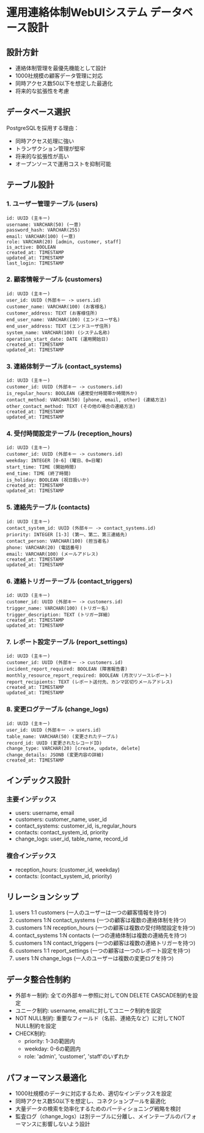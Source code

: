 # 運用連絡体制WebUIシステム データベース設計

## 設計方針

- 連絡体制管理を最優先機能として設計
- 1000社規模の顧客データ管理に対応
- 同時アクセス数50以下を想定した最適化
- 将来的な拡張性を考慮

## データベース選択

PostgreSQLを採用する理由：
- 同時アクセス処理に強い
- トランザクション管理が堅牢
- 将来的な拡張性が高い
- オープンソースで運用コストを抑制可能

## テーブル設計

### 1. ユーザー管理テーブル (users)

```
id: UUID (主キー)
username: VARCHAR(50) (一意)
password_hash: VARCHAR(255)
email: VARCHAR(100) (一意)
role: VARCHAR(20) [admin, customer, staff]
is_active: BOOLEAN
created_at: TIMESTAMP
updated_at: TIMESTAMP
last_login: TIMESTAMP
```

### 2. 顧客情報テーブル (customers)

```
id: UUID (主キー)
user_id: UUID (外部キー -> users.id)
customer_name: VARCHAR(100) (お客様名)
customer_address: TEXT (お客様住所)
end_user_name: VARCHAR(100) (エンドユーザ名)
end_user_address: TEXT (エンドユーザ住所)
system_name: VARCHAR(100) (システム名称)
operation_start_date: DATE (運用開始日)
created_at: TIMESTAMP
updated_at: TIMESTAMP
```

### 3. 連絡体制テーブル (contact_systems)

```
id: UUID (主キー)
customer_id: UUID (外部キー -> customers.id)
is_regular_hours: BOOLEAN (通常受付時間帯か時間外か)
contact_method: VARCHAR(50) [phone, email, other] (連絡方法)
other_contact_method: TEXT (その他の場合の連絡方法)
created_at: TIMESTAMP
updated_at: TIMESTAMP
```

### 4. 受付時間設定テーブル (reception_hours)

```
id: UUID (主キー)
customer_id: UUID (外部キー -> customers.id)
weekday: INTEGER [0-6] (曜日、0=日曜)
start_time: TIME (開始時間)
end_time: TIME (終了時間)
is_holiday: BOOLEAN (祝日扱いか)
created_at: TIMESTAMP
updated_at: TIMESTAMP
```

### 5. 連絡先テーブル (contacts)

```
id: UUID (主キー)
contact_system_id: UUID (外部キー -> contact_systems.id)
priority: INTEGER [1-3] (第一、第二、第三連絡先)
contact_person: VARCHAR(100) (担当者名)
phone: VARCHAR(20) (電話番号)
email: VARCHAR(100) (メールアドレス)
created_at: TIMESTAMP
updated_at: TIMESTAMP
```

### 6. 連絡トリガーテーブル (contact_triggers)

```
id: UUID (主キー)
customer_id: UUID (外部キー -> customers.id)
trigger_name: VARCHAR(100) (トリガー名)
trigger_description: TEXT (トリガー詳細)
created_at: TIMESTAMP
updated_at: TIMESTAMP
```

### 7. レポート設定テーブル (report_settings)

```
id: UUID (主キー)
customer_id: UUID (外部キー -> customers.id)
incident_report_required: BOOLEAN (障害報告書)
monthly_resource_report_required: BOOLEAN (月次リソースレポート)
report_recipients: TEXT (レポート送付先、カンマ区切りメールアドレス)
created_at: TIMESTAMP
updated_at: TIMESTAMP
```

### 8. 変更ログテーブル (change_logs)

```
id: UUID (主キー)
user_id: UUID (外部キー -> users.id)
table_name: VARCHAR(50) (変更されたテーブル)
record_id: UUID (変更されたレコードID)
change_type: VARCHAR(20) [create, update, delete]
change_details: JSONB (変更内容の詳細)
created_at: TIMESTAMP
```

## インデックス設計

### 主要インデックス
- users: username, email
- customers: customer_name, user_id
- contact_systems: customer_id, is_regular_hours
- contacts: contact_system_id, priority
- change_logs: user_id, table_name, record_id

### 複合インデックス
- reception_hours: (customer_id, weekday)
- contacts: (contact_system_id, priority)

## リレーションシップ

1. users 1:1 customers (一人のユーザーは一つの顧客情報を持つ)
2. customers 1:N contact_systems (一つの顧客は複数の連絡体制を持つ)
3. customers 1:N reception_hours (一つの顧客は複数の受付時間設定を持つ)
4. contact_systems 1:N contacts (一つの連絡体制は複数の連絡先を持つ)
5. customers 1:N contact_triggers (一つの顧客は複数の連絡トリガーを持つ)
6. customers 1:1 report_settings (一つの顧客は一つのレポート設定を持つ)
7. users 1:N change_logs (一人のユーザーは複数の変更ログを持つ)

## データ整合性制約

- 外部キー制約: 全ての外部キー参照に対してON DELETE CASCADE制約を設定
- ユニーク制約: username, emailに対してユニーク制約を設定
- NOT NULL制約: 重要なフィールド（名前、連絡先など）に対してNOT NULL制約を設定
- CHECK制約: 
  - priority: 1-3の範囲内
  - weekday: 0-6の範囲内
  - role: 'admin', 'customer', 'staff'のいずれか

## パフォーマンス最適化

- 1000社規模のデータに対応するため、適切なインデックスを設定
- 同時アクセス数50以下を想定し、コネクションプールを最適化
- 大量データの検索を効率化するためのパーティショニング戦略を検討
- 監査ログ（change_logs）は別テーブルに分離し、メインテーブルのパフォーマンスに影響しないよう設計

